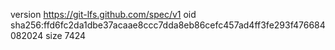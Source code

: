 version https://git-lfs.github.com/spec/v1
oid sha256:ffd6fc2da1dbe37acaae8ccc7dda8eb86cefc457ad4ff3fe293f476684082024
size 7424
